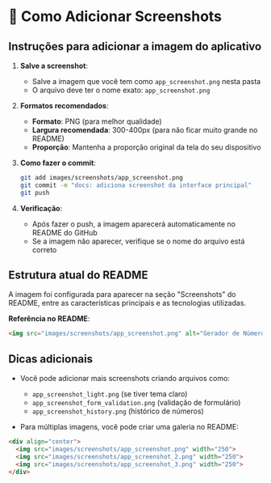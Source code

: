# 📸 Como Adicionar Screenshots

## Instruções para adicionar a imagem do aplicativo

1. **Salve a screenshot**:
   - Salve a imagem que você tem como `app_screenshot.png` nesta pasta
   - O arquivo deve ter o nome exato: `app_screenshot.png`

2. **Formatos recomendados**:
   - **Formato**: PNG (para melhor qualidade)
   - **Largura recomendada**: 300-400px (para não ficar muito grande no README)
   - **Proporção**: Mantenha a proporção original da tela do seu dispositivo

3. **Como fazer o commit**:
   ```bash
   git add images/screenshots/app_screenshot.png
   git commit -m "docs: adiciona screenshot da interface principal"
   git push
   ```

4. **Verificação**:
   - Após fazer o push, a imagem aparecerá automaticamente no README do GitHub
   - Se a imagem não aparecer, verifique se o nome do arquivo está correto

## Estrutura atual do README

A imagem foi configurada para aparecer na seção "Screenshots" do README, entre as características principais e as tecnologias utilizadas.

**Referência no README**:
```markdown
<img src="images/screenshots/app_screenshot.png" alt="Gerador de Números - Interface Principal" width="300">
```

## Dicas adicionais

- Você pode adicionar mais screenshots criando arquivos como:
  - `app_screenshot_light.png` (se tiver tema claro)
  - `app_screenshot_form_validation.png` (validação de formulário)
  - `app_screenshot_history.png` (histórico de números)

- Para múltiplas imagens, você pode criar uma galeria no README:
```markdown
<div align="center">
  <img src="images/screenshots/app_screenshot.png" width="250">
  <img src="images/screenshots/app_screenshot_2.png" width="250">
  <img src="images/screenshots/app_screenshot_3.png" width="250">
</div>
```